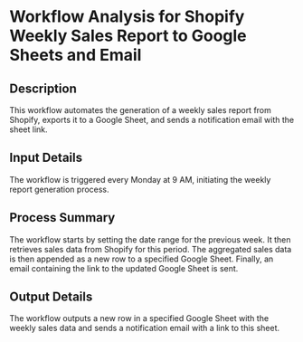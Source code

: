 # Workflow Analysis for Shopify Weekly Sales Report to Google Sheets and Email

## Description
This workflow automates the generation of a weekly sales report from Shopify, exports it to a Google Sheet, and sends a notification email with the sheet link.

## Input Details
The workflow is triggered every Monday at 9 AM, initiating the weekly report generation process.

## Process Summary
The workflow starts by setting the date range for the previous week. It then retrieves sales data from Shopify for this period. The aggregated sales data is then appended as a new row to a specified Google Sheet. Finally, an email containing the link to the updated Google Sheet is sent.

## Output Details
The workflow outputs a new row in a specified Google Sheet with the weekly sales data and sends a notification email with a link to this sheet.
